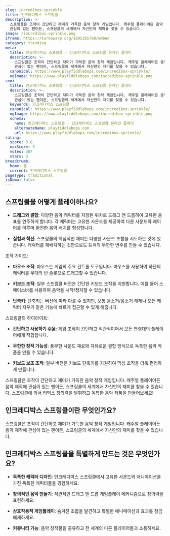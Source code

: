 ```yaml
---
slug: incredibox-sprinkle
title: 인크레디박스 스프링클
description: >-
  스프링클은 조작이 간단하고 재미가 가득한 음악 창작 게임입니다. 캐주얼 플레이어든 음악 제작에 
  관심이 있는 팬이든, 스프링클의 세계에서 자신만의 재미를 찾을 수 있습니다.
image: /incredibox-sprinkle.png
iframe: https://turbowarp.org/1095365708/embed
category: trending
meta:
  title: 인크레디박스 스프링클 - 인크레디박스 스프링클 온라인 플레이
  description: >-
    스프링클은 조작이 간단하고 재미가 가득한 음악 창작 게임입니다. 캐주얼 플레이어든 음악 제작에 
    관심이 있는 팬이든, 스프링클의 세계에서 자신만의 재미를 찾을 수 있습니다.
  canonical: https://www.playfiddlebops.com/incredibox-sprinkle/
  ogImage: https://www.playfiddlebops.com/incredibox-sprinkle.png
seo:
  title: 인크레디박스 스프링클 - 인크레디박스 스프링클 온라인 플레이
  description: >-
    스프링클은 조작이 간단하고 재미가 가득한 음악 창작 게임입니다. 캐주얼 플레이어든 음악 제작에 
    관심이 있는 팬이든, 스프링클의 세계에서 자신만의 재미를 찾을 수 있습니다.
  keywords: 인크레디박스 스프링클
  canonical: https://www.playfiddlebops.com/incredibox-sprinkle/
  ogImage: https://www.playfiddlebops.com/incredibox-sprinkle.png
  schema:
    name: 인크레디박스 스프링클 - 인크레디박스 스프링클 온라인 플레이
    alternateName: playfiddlebops.com
    url: https://www.playfiddlebops.com/incredibox-sprinkle/
rating:
  score: 3.8
  maxScore: 5
  votes: 387
  stars: 3
breadcrumb:
  home: 홈
  current: 인크레디박스 스프링클
pageType: traditional
isDemo: false
---
```


## 스프링클을 어떻게 플레이하나요?

- **드래그와 결합**: 다양한 음악 캐릭터를 지정된 위치로 드래그 앤 드롭하여 고유한 음표를 연주하게 합니다. 각 캐릭터는 고유한 사운드를 제공하여 다른 사운드와 레이어를 이루며 완전한 음악 배치를 형성합니다.

- **실험과 혁신**: 스프링클의 핵심적인 재미는 다양한 사운드 조합을 시도하는 것에 있습니다. 캐릭터를 재배치하는 것만으로도 트랙의 무한한 변주를 만들 수 있습니다.

조작 가이드:

- **마우스 조작**: 마우스는 게임의 주요 컨트롤 도구입니다. 마우스를 사용하여 하단의 캐릭터를 무대의 빈 슬롯으로 드래그할 수 있습니다.

- **키보드 조작**: 일부 스프링클 버전은 간단한 키보드 조작을 지원합니다. 예를 들어 스페이스바를 사용하여 음악을 시작/정지할 수 있습니다.

- **단축키**: 단축키는 버전에 따라 다를 수 있지만, 보통 음소거/음소거 해제나 모든 캐릭터 지우기 같은 기능에 빠르게 접근할 수 있게 해줍니다.

스프링클의 하이라이트:

- **간단하고 사용하기 쉬움**: 게임 조작이 간단하고 직관적이어서 모든 연령대의 플레이어에게 적합합니다.

- **무한한 창작 가능성**: 풍부한 사운드 재료와 자유로운 결합 방식으로 독특한 음악 작품을 만들 수 있습니다.

- **키보드 보조 조작**: 일부 버전은 키보드 단축키를 지원하여 믹싱 조작을 더욱 편리하게 만듭니다.

스프링클은 조작이 간단하고 재미가 가득한 음악 창작 게임입니다. 캐주얼 플레이어든 음악 제작에 관심이 있는 팬이든, 스프링클의 세계에서 자신만의 재미를 찾을 수 있습니다. 스프링클에 와서 리믹스 창의력을 발휘하고 독특한 음악 작품을 만들어보세요!

## 인크레디박스 스프링클이란 무엇인가요?

스프링클은 조작이 간단하고 재미가 가득한 음악 창작 게임입니다. 캐주얼 플레이어든 음악 제작에 관심이 있는 팬이든, 스프링클의 세계에서 자신만의 재미를 찾을 수 있습니다.

## 인크레디박스 스프링클을 특별하게 만드는 것은 무엇인가요?

- **독특한 캐릭터 디자인**: 인크레디박스 스프링클에서 고유한 사운드와 애니메이션을 가진 독특한 캐릭터들을 경험하세요.

- **창의적인 음악 만들기**: 직관적인 드래그 앤 드롭 게임플레이 메커니즘으로 창의력을 표현하세요.

- **상호작용적 게임플레이**: 숨겨진 조합을 발견하고 특별한 애니메이션과 효과를 잠금 해제하세요.

- **커뮤니티 기능**: 음악 창작물을 공유하고 전 세계의 다른 플레이어들과 소통하세요.